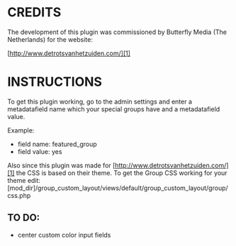 CREDITS
=========
The development of this plugin was commissioned by Butterfly Media (The Netherlands) for the website:

[http://www.detrotsvanhetzuiden.com/][1]


INSTRUCTIONS
==============
To get this plugin working, go to the admin settings and enter a 
metadatafield name which your special groups have and a metadatafield value.

Example:
- field name: featured_group
- field value: yes

Also since this plugin was made for [http://www.detrotsvanhetzuiden.com/][1] the CSS is based on their theme.
To get the Group CSS working for your theme edit:
[mod_dir]/group_custom_layout/views/default/group_custom_layout/group/css.php

TO DO:
---------
- center custom color input fields

[1]: http://www.detrotsvanhetzuiden.com/